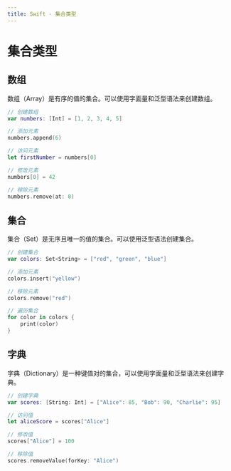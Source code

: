 ```yaml
---
title: Swift - 集合类型
---
```

# 集合类型
## 数组
数组（Array）是有序的值的集合。可以使用字面量和泛型语法来创建数组。    
```swift
// 创建数组
var numbers: [Int] = [1, 2, 3, 4, 5]

// 添加元素
numbers.append(6)

// 访问元素
let firstNumber = numbers[0]

// 修改元素
numbers[0] = 42

// 移除元素
numbers.remove(at: 0)
```
## 集合
集合（Set）是无序且唯一的值的集合。可以使用泛型语法创建集合。
```swift
// 创建集合
var colors: Set<String> = ["red", "green", "blue"]

// 添加元素
colors.insert("yellow")

// 移除元素
colors.remove("red")

// 遍历集合
for color in colors {
    print(color)
}
```
## 字典
字典（Dictionary）是一种键值对的集合，可以使用字面量和泛型语法来创建字典。
```swift
// 创建字典
var scores: [String: Int] = ["Alice": 85, "Bob": 90, "Charlie": 95]

// 访问值
let aliceScore = scores["Alice"]

// 修改值
scores["Alice"] = 100

// 移除值
scores.removeValue(forKey: "Alice")
```